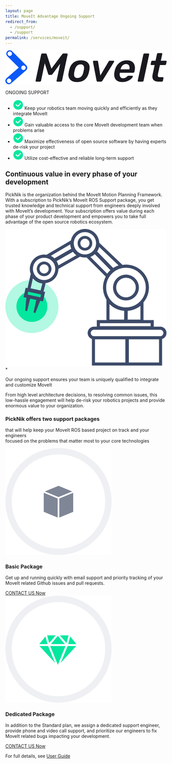 ```yaml
---
layout: page
title: MoveIt Advantage Ongoing Support
redirect_from:
  - /support/
  - /support
permalink: /services/moveit/
---
```


<div class="container">
    <div class="services-moveit-section-main">
        <div class="row">
            <div class="col-12 col-lg-6">
                <div class="moveit-logo-wrapper">
                    <img alt="moveit-logo-black" src="/assets/images/moveit-logo-2.png" />
                    <p class="sppHeroSubTitle">ONGOING SUPPORT</p>
                </div>
            </div>
            <div class="col-12 col-lg-6">
                <ul class="check-list">
                    <li>
                        <span>
                            <img src="/assets/images/redesign/check-bullet.png" alt="check bullet">
                        </span>
                        Keep your robotics team moving quickly and efficiently as they integrate MoveIt
                    </li>
                    <li>
                        <span>
                            <img src="/assets/images/redesign/check-bullet.png" alt="check bullet">
                        </span>
                        Gain valuable access to the core MoveIt development team when problems arise
                    </li>
                    <li>
                        <span>
                            <img src="/assets/images/redesign/check-bullet.png" alt="check bullet">
                        </span>
                        Maximize effectiveness of open source software by having experts de-risk your project
                    </li>
                    <li>
                        <span>
                            <img src="/assets/images/redesign/check-bullet.png" alt="check bullet">
                        </span>
                        Utilize cost-effective and reliable long-term support
                    </li>
                </ul>
            </div>
        </div>
    </div>
</div>
<div class="container-fluid bg-grey">
    <div class="container">
        <div class="services-moveit-content">
            <div class="services-robotic-card-wrapper">
                <div class="row">
                    <div class="col-12 col-lg-6">
                        <h2>Continuous value in every phase of your development</h2>
                        <p>
                            PickNik is the organization behind the MoveIt Motion Planning Framework. With a subscription to PickNik’s MoveIt ROS Support package, you get trusted knowledge and technical support from engineers deeply involved with MoveIt’s development. Your subscription offers value during each phase of your product development and empowers you to take full advantage of the open source robotics ecosystem.
                        </p>
                    </div>
                    <div class="col-12 col-lg-6">
                        <img src="/assets/images/redesign/robot-arm.svg" alt="robotic arm">
                    </div>
                </div>
                <div class="row mt-40">
                    <div class="col-12 col-lg-6">
                        <div class="services-brand-content">
                            <span>*</span>
                            <p>
                                Our ongoing support ensures your team is uniquely qualified to integrate and customize MoveIt
                            </p>
                        </div>
                    </div>
                    <div class="col-12 col-lg-6">
                        <p>
                            From high level architecture decisions, to resolving common issues, this low-hassle engagement will help de-risk your robotics projects and provide enormous value to your organization.
                        </p>
                    </div>
                </div>
            </div>
        </div>
        <div class="services-moveit-offer-section">
            <h3 class="lightHead">PickNik offers two support packages</h3>
            <p>
                that will help keep your MoveIt ROS based project on track and your engineers<br/>
                focused on the problems that matter most to your core technologies
            </p>
            <div class="service-moveit-offer-wrapper">
                <div class="service-moveit-offer">
                    <div class="img-wrapper">
                        <img class="icon" src="/assets/images/redesign/basic-package.svg" alt="bacis package icon">
                    </div>
                    <h3>Basic Package</h3>
                    <p>Get up and running quickly with email support and priority tracking of your MoveIt related Github issues and pull requests.
                    </p>
                    <a href="/connect" class="btn">CONTACT US Now</a>
                </div>
                <div class="service-moveit-offer">
                    <div class="img-wrapper">
                        <img class="icon" src="/assets/images/redesign/dedicated-package.svg" alt="dedicated package icon">
                    </div>
                    <h3>Dedicated Package</h3>
                    <p>In addition to the Standard plan, we assign a dedicated support engineer, provide phone and video call support, and prioritize our engineers to fix MoveIt related bugs impacting your development.
                    </p>
                    <a href="/connect" class="btn">CONTACT US Now</a>
                </div>
            </div>
            <p class="service-moveit-offer-last-text">
                For full details, see <a href="https://picknik.ai/docs/MoveIt_Support_User_Guide_v3.1.pdf">User Guide</a>
            </p>
        </div>
    </div>
</div>
